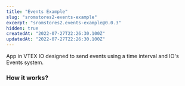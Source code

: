 ```yaml
---
title: "Events Example"
slug: "sromstores2-events-example"
excerpt: "sromstores2.events-example@0.0.3"
hidden: true
createdAt: "2022-07-27T22:26:30.100Z"
updatedAt: "2022-07-27T22:26:30.100Z"
---
```

App in VTEX IO designed to send events using a time interval and IO's Events system.

### How it works?